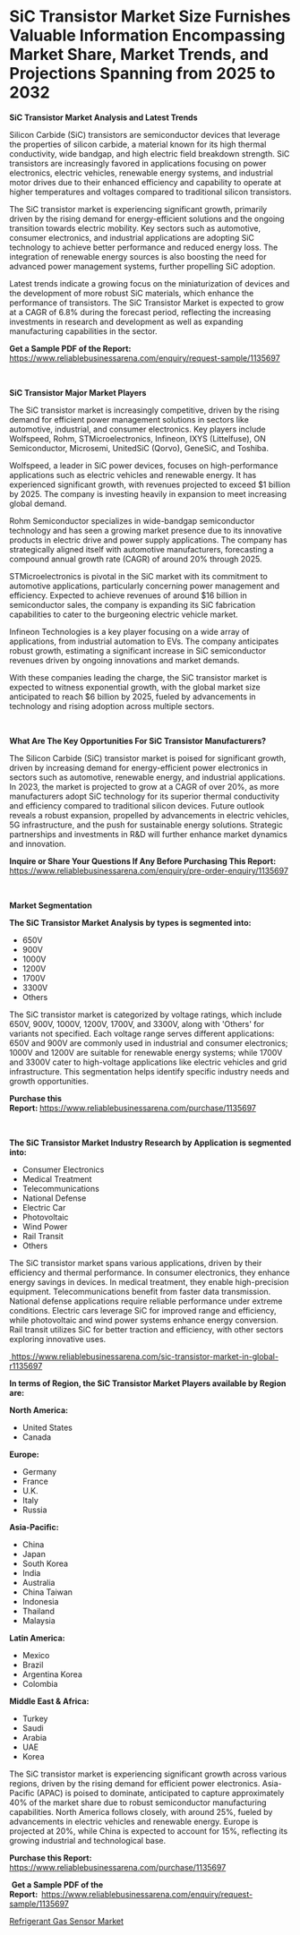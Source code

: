 <p><h1>SiC Transistor Market Size Furnishes Valuable Information Encompassing Market Share, Market Trends, and Projections Spanning from 2025 to 2032</h1></p><p><strong>SiC Transistor Market Analysis and Latest Trends</strong></p>
<p><p>Silicon Carbide (SiC) transistors are semiconductor devices that leverage the properties of silicon carbide, a material known for its high thermal conductivity, wide bandgap, and high electric field breakdown strength. SiC transistors are increasingly favored in applications focusing on power electronics, electric vehicles, renewable energy systems, and industrial motor drives due to their enhanced efficiency and capability to operate at higher temperatures and voltages compared to traditional silicon transistors.</p><p>The SiC transistor market is experiencing significant growth, primarily driven by the rising demand for energy-efficient solutions and the ongoing transition towards electric mobility. Key sectors such as automotive, consumer electronics, and industrial applications are adopting SiC technology to achieve better performance and reduced energy loss. The integration of renewable energy sources is also boosting the need for advanced power management systems, further propelling SiC adoption.</p><p>Latest trends indicate a growing focus on the miniaturization of devices and the development of more robust SiC materials, which enhance the performance of transistors. The SiC Transistor Market is expected to grow at a CAGR of 6.8% during the forecast period, reflecting the increasing investments in research and development as well as expanding manufacturing capabilities in the sector.</p></p>
<p><strong>Get a Sample PDF of the Report:&nbsp;</strong> <a href="https://www.reliablebusinessarena.com/enquiry/request-sample/1135697?utm_campaign=3181&utm_medium=2&utm_source=Github&utm_content=ia&utm_term=06042025&utm_id=sic-transistor">https://www.reliablebusinessarena.com/enquiry/request-sample/1135697</a></p>
<p>&nbsp;</p>
<p><strong>SiC Transistor Major Market Players</strong></p>
<p><p>The SiC transistor market is increasingly competitive, driven by the rising demand for efficient power management solutions in sectors like automotive, industrial, and consumer electronics. Key players include Wolfspeed, Rohm, STMicroelectronics, Infineon, IXYS (Littelfuse), ON Semiconductor, Microsemi, UnitedSiC (Qorvo), GeneSiC, and Toshiba.</p><p>Wolfspeed, a leader in SiC power devices, focuses on high-performance applications such as electric vehicles and renewable energy. It has experienced significant growth, with revenues projected to exceed $1 billion by 2025. The company is investing heavily in expansion to meet increasing global demand.</p><p>Rohm Semiconductor specializes in wide-bandgap semiconductor technology and has seen a growing market presence due to its innovative products in electric drive and power supply applications. The company has strategically aligned itself with automotive manufacturers, forecasting a compound annual growth rate (CAGR) of around 20% through 2025.</p><p>STMicroelectronics is pivotal in the SiC market with its commitment to automotive applications, particularly concerning power management and efficiency. Expected to achieve revenues of around $16 billion in semiconductor sales, the company is expanding its SiC fabrication capabilities to cater to the burgeoning electric vehicle market.</p><p>Infineon Technologies is a key player focusing on a wide array of applications, from industrial automation to EVs. The company anticipates robust growth, estimating a significant increase in SiC semiconductor revenues driven by ongoing innovations and market demands.</p><p>With these companies leading the charge, the SiC transistor market is expected to witness exponential growth, with the global market size anticipated to reach $6 billion by 2025, fueled by advancements in technology and rising adoption across multiple sectors.</p></p>
<p>&nbsp;</p>
<p><strong>What Are The Key Opportunities For SiC Transistor Manufacturers?</strong></p>
<p><p>The Silicon Carbide (SiC) transistor market is poised for significant growth, driven by increasing demand for energy-efficient power electronics in sectors such as automotive, renewable energy, and industrial applications. In 2023, the market is projected to grow at a CAGR of over 20%, as more manufacturers adopt SiC technology for its superior thermal conductivity and efficiency compared to traditional silicon devices. Future outlook reveals a robust expansion, propelled by advancements in electric vehicles, 5G infrastructure, and the push for sustainable energy solutions. Strategic partnerships and investments in R&D will further enhance market dynamics and innovation.</p></p>
<p><strong>Inquire or Share Your Questions If Any Before Purchasing This Report:</strong> <a href="https://www.reliablebusinessarena.com/enquiry/pre-order-enquiry/1135697?utm_campaign=3181&utm_medium=2&utm_source=Github&utm_content=ia&utm_term=06042025&utm_id=sic-transistor">https://www.reliablebusinessarena.com/enquiry/pre-order-enquiry/1135697</a></p>
<p>&nbsp;</p>
<p><strong>Market Segmentation</strong></p>
<p><strong>The SiC Transistor Market Analysis by types is segmented into:</strong></p>
<p><ul><li>650V</li><li>900V</li><li>1000V</li><li>1200V</li><li>1700V</li><li>3300V</li><li>Others</li></ul></p>
<p><p>The SiC transistor market is categorized by voltage ratings, which include 650V, 900V, 1000V, 1200V, 1700V, and 3300V, along with 'Others' for variants not specified. Each voltage range serves different applications: 650V and 900V are commonly used in industrial and consumer electronics; 1000V and 1200V are suitable for renewable energy systems; while 1700V and 3300V cater to high-voltage applications like electric vehicles and grid infrastructure. This segmentation helps identify specific industry needs and growth opportunities.</p></p>
<p><strong>Purchase this Report:&nbsp;</strong><a href="https://www.reliablebusinessarena.com/purchase/1135697?utm_campaign=3181&utm_medium=2&utm_source=Github&utm_content=ia&utm_term=06042025&utm_id=sic-transistor">https://www.reliablebusinessarena.com/purchase/1135697</a></p>
<p>&nbsp;</p>
<p><strong>The SiC Transistor Market Industry Research by Application is segmented into:</strong></p>
<p><ul><li>Consumer Electronics</li><li>Medical Treatment</li><li>Telecommunications</li><li>National Defense</li><li>Electric Car</li><li>Photovoltaic</li><li>Wind Power</li><li>Rail Transit</li><li>Others</li></ul></p>
<p><p>The SiC transistor market spans various applications, driven by their efficiency and thermal performance. In consumer electronics, they enhance energy savings in devices. In medical treatment, they enable high-precision equipment. Telecommunications benefit from faster data transmission. National defense applications require reliable performance under extreme conditions. Electric cars leverage SiC for improved range and efficiency, while photovoltaic and wind power systems enhance energy conversion. Rail transit utilizes SiC for better traction and efficiency, with other sectors exploring innovative uses.</p></p>
<p><a href="https://www.reliablebusinessarena.com/sic-transistor-market-in-global-r1135697?utm_campaign=3181&utm_medium=2&utm_source=Github&utm_content=ia&utm_term=06042025&utm_id=sic-transistor">&nbsp;https://www.reliablebusinessarena.com/sic-transistor-market-in-global-r1135697</a></p>
<p><strong>In terms of Region, the SiC Transistor Market Players available by Region are:</strong></p>
<p>
    <p> <strong> North America: </strong>
        <ul>
            <li>United States</li>
            <li>Canada</li>
        </ul>
        </p> 
    <p> <strong> Europe: </strong>
        <ul>
            <li>Germany</li>
            <li>France</li>
            <li>U.K.</li>
            <li>Italy</li>
            <li>Russia</li>
        </ul>
        </p> 
    <p> <strong> Asia-Pacific: </strong>
        <ul>
            <li>China</li>
            <li>Japan</li>
            <li>South Korea</li>
            <li>India</li>
            <li>Australia</li>
            <li>China Taiwan</li>
            <li>Indonesia</li>
            <li>Thailand</li>
            <li>Malaysia</li>
        </ul>
        </p> 
    <p> <strong> Latin America: </strong>
        <ul>
            <li>Mexico</li>
            <li>Brazil</li>
            <li>Argentina Korea</li>
            <li>Colombia</li>
        </ul>
        </p> 
    <p> <strong> Middle East & Africa: </strong>
        <ul>
            <li>Turkey</li>
            <li>Saudi</li>
            <li>Arabia</li>
            <li>UAE</li>
            <li>Korea</li>
        </ul>
    </p>
    </p>
<p><p>The SiC transistor market is experiencing significant growth across various regions, driven by the rising demand for efficient power electronics. Asia-Pacific (APAC) is poised to dominate, anticipated to capture approximately 40% of the market share due to robust semiconductor manufacturing capabilities. North America follows closely, with around 25%, fueled by advancements in electric vehicles and renewable energy. Europe is projected at 20%, while China is expected to account for 15%, reflecting its growing industrial and technological base.</p></p>
<p><strong>Purchase this Report: </strong><a href="https://www.reliablebusinessarena.com/purchase/1135697?utm_campaign=3181&utm_medium=2&utm_source=Github&utm_content=ia&utm_term=06042025&utm_id=sic-transistor">https://www.reliablebusinessarena.com/purchase/1135697</a></p>
<p>&nbsp;<strong>Get a Sample PDF of the Report:&nbsp;&nbsp;</strong><a href="https://www.reliablebusinessarena.com/enquiry/request-sample/1135697?utm_campaign=3181&utm_medium=2&utm_source=Github&utm_content=ia&utm_term=06042025&utm_id=sic-transistor">https://www.reliablebusinessarena.com/enquiry/request-sample/1135697</a></p>
<p><strong></strong></p>
<p><p><a href="https://github.com/jolinolooman/Market-Research-Report-List-1/blob/main/refrigerant-gas-sensor-market.md?utm_campaign=3181&utm_medium=2&utm_source=Github&utm_content=ia&utm_term=06042025&utm_id=sic-transistor">Refrigerant Gas Sensor Market</a></p></p>